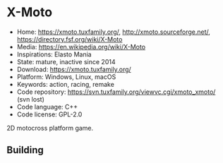 # X-Moto

- Home: https://xmoto.tuxfamily.org/, http://xmoto.sourceforge.net/, https://directory.fsf.org/wiki/X-Moto
- Media: https://en.wikipedia.org/wiki/X-Moto
- Inspirations: Elasto Mania
- State: mature, inactive since 2014
- Download: https://xmoto.tuxfamily.org/
- Platform: Windows, Linux, macOS
- Keywords: action, racing, remake
- Code repository: https://svn.tuxfamily.org/viewvc.cgi/xmoto_xmoto/ (svn lost)
- Code language: C++
- Code license: GPL-2.0

2D motocross platform game.

## Building
